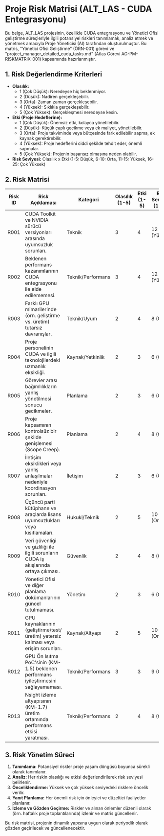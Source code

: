 # Proje Risk Matrisi (ALT_LAS - CUDA Entegrasyonu)

Bu belge, ALT_LAS projesinin, özellikle CUDA entegrasyonu ve Yönetici Ofisi geliştirme süreçleriyle ilgili potansiyel riskleri tanımlamak, analiz etmek ve yönetmek amacıyla Proje Yöneticisi (AI) tarafından oluşturulmuştur. Bu matris, "Yönetici Ofisi Geliştirme" (ÖRN-001) görevi ve "project_manager_detailed_cuda_tasks.md" (Atlas Görevi AG-PM-RISKMATRIX-001) kapsamında hazırlanmıştır.

## 1. Risk Değerlendirme Kriterleri

*   **Olasılık:**
    *   1 (Çok Düşük): Neredeyse hiç beklenmiyor.
    *   2 (Düşük): Nadiren gerçekleşebilir.
    *   3 (Orta): Zaman zaman gerçekleşebilir.
    *   4 (Yüksek): Sıklıkla gerçekleşebilir.
    *   5 (Çok Yüksek): Gerçekleşmesi neredeyse kesin.
*   **Etki (Proje Hedeflerine):**
    *   1 (Çok Düşük): Önemsiz etki, kolayca yönetilebilir.
    *   2 (Düşük): Küçük çaplı gecikme veya ek maliyet, yönetilebilir.
    *   3 (Orta): Proje takviminde veya bütçesinde fark edilebilir sapma, ek kaynak gerektirebilir.
    *   4 (Yüksek): Proje hedeflerini ciddi şekilde tehdit eder, önemli sapmalar.
    *   5 (Çok Yüksek): Projenin başarısız olmasına neden olabilir.
*   **Risk Seviyesi:** Olasılık x Etki (1-5: Düşük, 6-10: Orta, 11-15: Yüksek, 16-25: Çok Yüksek)

## 2. Risk Matrisi

| Risk ID | Risk Açıklaması                                                                 | Kategori        | Olasılık (1-5) | Etki (1-5) | Risk Seviyesi (1-25) | Önleyici Faaliyetler                                                                                                                               | Sorumlu Persona(lar)                               | Durum      |
|---------|---------------------------------------------------------------------------------|-----------------|----------------|------------|----------------------|----------------------------------------------------------------------------------------------------------------------------------------------------|----------------------------------------------------|------------|
| R001    | CUDA Toolkit ve NVIDIA sürücü versiyonları arasında uyumsuzluk sorunları.         | Teknik          | 3              | 4          | 12 (Yüksek)          | Standart geliştirme ve test ortamları (Docker) oluşturmak. Sürücü ve toolkit versiyonlarını dikkatlice seçmek ve test etmek. Detaylı dokümantasyon. | DevOps Mühendisi, QA Mühendisi                     | İzleniyor  |
| R002    | Beklenen performans kazanımlarının CUDA entegrasyonu ile elde edilememesi.        | Teknik/Performans | 3              | 4          | 12 (Yüksek)          | Kapsamlı hotspot analizi. PoC çalışmaları. Nsight gibi araçlarla detaylı profilleyerek optimizasyon. Gerçekçi beklentiler belirlemek.             | Kıdemli Backend Gel., Veri Bilimcisi, Yazılım Mimarı | İzleniyor  |
| R003    | Farklı GPU mimarilerinde (örn. geliştirme vs. üretim) tutarsız davranışlar.       | Teknik/Uyum     | 2              | 4          | 8 (Orta)             | Farklı GPU mimarileri için uyumluluk test matrisi oluşturmak (S5.1). Üretim ortamına benzer test ortamları.                                       | DevOps Mühendisi, QA Mühendisi                     | İzleniyor  |
| R004    | Proje personelinin CUDA ve ilgili teknolojilerdeki uzmanlık eksikliği.           | Kaynak/Yetkinlik| 2              | 3          | 6 (Orta)             | Eğitim ve bilgi paylaşım oturumları (S8.2). Detaylı dokümantasyon. Persona gelişim kayıtlarının takibi. Mentorluk.                               | Proje Yöneticisi, Tüm Personalar                   | Azaltıldı  |
| R005    | Görevler arası bağımlılıkların yanlış yönetilmesi sonucu gecikmeler.              | Planlama        | 2              | 3          | 6 (Orta)             | Detaylı bağımlılık analizi (`project_milestones_dependencies_critical_path.md`). Düzenli ilerleme toplantıları. Kritik yol takibi.                  | Proje Yöneticisi                                   | Azaltıldı  |
| R006    | Proje kapsamının kontrolsüz bir şekilde genişlemesi (Scope Creep).                | Planlama        | 2              | 4          | 8 (Orta)             | Net tanımlanmış görevler ve kilometre taşları. Değişiklik yönetim süreci. Düzenli kapsam gözden geçirmeleri.                                     | Proje Yöneticisi, Yazılım Mimarı                   | İzleniyor  |
| R007    | İletişim eksiklikleri veya yanlış anlaşılmalar nedeniyle koordinasyon sorunları.    | İletişim        | 2              | 3          | 6 (Orta)             | Düzenli toplantılar. Net raporlama standartları. Merkezi görev panosu. `ofis_durumu.md` gibi araçlarla şeffaflık.                              | Proje Yöneticisi                                   | Azaltıldı  |
| R008    | Üçüncü parti kütüphane ve araçlarda lisans uyumsuzlukları veya kısıtlamaları.     | Hukuki/Teknik   | 2              | 5          | 10 (Orta)            | Kullanılacak tüm kütüphane ve araçların lisanslarının projenin ticari hedefleriyle uyumluluğunun önceden detaylı incelenmesi.                     | Proje Yöneticisi, Yazılım Mimarı                   | İzleniyor  |
| R009    | Veri güvenliği ve gizliliği ile ilgili sorunların CUDA iş akışlarında ortaya çıkması.| Güvenlik        | 2              | 4          | 8 (Orta)             | Güvenlik standartlarına uygun kodlama pratikleri. Veri transferi ve saklama süreçlerinde güvenlik önlemleri.                                     | Yazılım Mimarı, DevOps Mühendisi                   | İzleniyor  |
| R010    | Yönetici Ofisi ve diğer planlama dokümanlarının güncel tutulmaması.               | Yönetim         | 2              | 3          | 6 (Orta)             | Proje Yöneticisi (AI) tarafından düzenli güncelleme sorumluluğu. Diğer personaların da katkıda bulunması için teşvik.                            | Proje Yöneticisi                                   | Azaltıldı  |
| R011    | GPU kaynaklarının (geliştirme/test/üretim) yetersiz kalması veya erişim sorunları. | Kaynak/Altyapı  | 2              | 5          | 10 (Orta)            | İhtiyaçların erken tespiti. DevOps Mühendisi ile koordineli kaynak planlaması. Kubernetes gibi orkestrasyon araçlarıyla verimli kaynak kullanımı. | Proje Yöneticisi, DevOps Mühendisi                   | İzleniyor  |
| R012    | GPU Ön Isıtma PoC'sinin (KM-1.5) beklenen performans iyileştirmesini sağlayamaması. | Teknik/Performans | 3              | 3          | 9 (Orta)             | Alternatif yaklaşımların araştırılması. Farklı önbellekleme stratejilerinin denenmesi. Gerçekçi beklentiler belirlenmesi.                        | Kıdemli Backend Gel., Veri Bilimcisi                | Yeni       |
| R013    | Nsight izleme altyapısının (KM-1.7) üretim ortamında performans etkisi yaratması.  | Teknik/Performans | 2              | 4          | 8 (Orta)             | İzleme seviyelerinin yapılandırılabilir olması. Üretim ve geliştirme ortamları için farklı izleme stratejileri.                                  | DevOps Mühendisi, Kıdemli Backend Gel.              | Yeni       |

## 3. Risk Yönetim Süreci

1.  **Tanımlama:** Potansiyel riskler proje yaşam döngüsü boyunca sürekli olarak tanımlanır.
2.  **Analiz:** Her riskin olasılığı ve etkisi değerlendirilerek risk seviyesi belirlenir.
3.  **Önceliklendirme:** Yüksek ve çok yüksek seviyedeki risklere öncelik verilir.
4.  **Yanıt Planlama:** Her önemli risk için önleyici ve düzeltici faaliyetler planlanır.
5.  **İzleme ve Gözden Geçirme:** Riskler ve alınan önlemler düzenli olarak (örn. haftalık proje toplantılarında) izlenir ve matris güncellenir.

Bu risk matrisi, projenin dinamik yapısına uygun olarak periyodik olarak gözden geçirilecek ve güncellenecektir.

